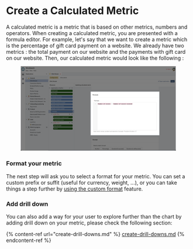 # Create a Calculated Metric

A calculated metric is a metric that is based on other metrics, numbers and operators. When creating a calculated metric, you are presented with a formula editor. For example, let's say that we want to create a metric which is the percentage of gift card payment on a website. We already have two metrics : the total payment on our website and the payments with gift card on our website. Then, our calculated metric would look like the following :&#x20;

<figure><img src="../../../.gitbook/assets/image (10).png" alt=""><figcaption></figcaption></figure>

### Format your metric

The next step will ask you to select a format for your metric. You can set a custom prefix or suffit (useful for currency, weight, ...), or you can take things a step further by [using the custom format](../add-metrics/using-custom-format.md) feature.

### Add drill down

You can also add a way for your user to explore further than the chart by adding drill down on your metric, please check the following section:

{% content-ref url="create-drill-downs.md" %}
[create-drill-downs.md](create-drill-downs.md)
{% endcontent-ref %}

